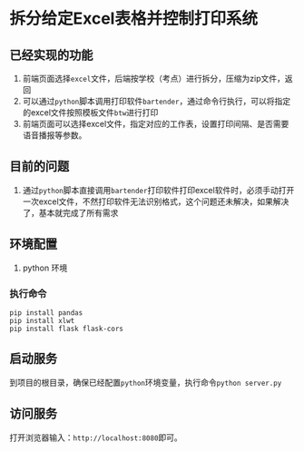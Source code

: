 # 拆分给定Excel表格并控制打印系统
## 已经实现的功能
1. 前端页面选择`excel`文件，后端按学校（考点）进行拆分，压缩为zip文件，返回
2. 可以通过`python`脚本调用打印软件`bartender`，通过命令行执行，可以将指定的excel文件按照模板文件`btw`进行打印
3. 前端页面可以选择excel文件，指定对应的工作表，设置打印间隔、是否需要语音播报等参数。
## 目前的问题
1. 通过`python`脚本直接调用`bartender`打印软件打印excel软件时，必须手动打开一次excel文件，不然打印软件无法识别格式，这个问题还未解决，如果解决了，基本就完成了所有需求
## 环境配置
1. python 环境
### 执行命令
```
pip install pandas
pip install xlwt
pip install flask flask-cors
```
## 启动服务
到项目的根目录，确保已经配置`python`环境变量，执行命令`python server.py`
## 访问服务
打开浏览器输入：`http://localhost:8080`即可。
